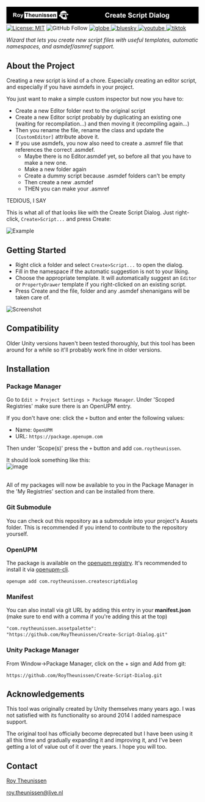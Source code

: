 [![Roy Theunissen](Documentation~/Github%20Header.jpg)](http://roytheunissen.com)
[![License: MIT](https://img.shields.io/badge/License-MIT-brightgreen.svg)](LICENSE.md)
![GitHub Follow](https://img.shields.io/github/followers/RoyTheunissen?label=RoyTheunissen&style=social)
<a href="https://roytheunissen.com" target="blank"><picture>
    <source media="(prefers-color-scheme: dark)" srcset="https://github.com/RoyTheunissen/RoyTheunissen/raw/master/globe_dark.png">
    <source media="(prefers-color-scheme: light)" srcset="https://github.com/RoyTheunissen/RoyTheunissen/raw/master/globe_light.png">
    <img alt="globe" src="globe_dark.png" width="20" height="20" />
</picture></a>
<a href="https://bsky.app/profile/roytheunissen.com" target="blank"><picture>
    <source media="(prefers-color-scheme: dark)" srcset="https://github.com/RoyTheunissen/RoyTheunissen/raw/master/bluesky_dark.png">
    <source media="(prefers-color-scheme: light)" srcset="https://github.com/RoyTheunissen/RoyTheunissen/raw/master/bluesky_light.png">
    <img alt="bluesky" src="bluesky_dark.png" width="20" height="20" />
</picture></a>
<a href="https://www.youtube.com/c/r_m_theunissen" target="blank"><picture>
    <source media="(prefers-color-scheme: dark)" srcset="https://github.com/RoyTheunissen/RoyTheunissen/raw/master/youtube_dark.png">
    <source media="(prefers-color-scheme: light)" srcset="https://github.com/RoyTheunissen/RoyTheunissen/raw/master/youtube_light.png">
    <img alt="youtube" src="youtube_dark.png" width="20" height="20" />
</picture></a> 
<a href="https://www.tiktok.com/@roy_theunissen" target="blank"><picture>
    <source media="(prefers-color-scheme: dark)" srcset="https://github.com/RoyTheunissen/RoyTheunissen/raw/master/tiktok_dark.png">
    <source media="(prefers-color-scheme: light)" srcset="https://github.com/RoyTheunissen/RoyTheunissen/raw/master/tiktok_light.png">
    <img alt="tiktok" src="tiktok_dark.png" width="20" height="20" />
</picture></a>

_Wizard that lets you create new script files with useful templates, automatic namespaces, and asmdef/asmref support._

## About the Project

Creating a new script is kind of a chore. Especially creating an editor script, and especially if you have asmdefs in your project.

You just want to make a simple custom inspector but now you have to:
- Create a new Editor folder next to the original script
- Create a new Editor script probably by duplicating an existing one (waiting for recompilation...) and then moving it (recompiling again...)
- Then you rename the file, rename the class and update the `[CustomEditor]` attribute above it.
- If you use asmdefs, you now also need to create a .asmref file that references the correct .asmdef.
  - Maybe there is no Editor.asmdef yet, so before all that  you have to make a new one.
  - Make a new folder again
  - Create a dummy script because .asmdef folders can't be empty
  - Then create a new .asmdef
  - THEN you can make your .asmref
  
TEDIOUS, I SAY

This is what all of that looks like with the Create Script Dialog. Just right-click, `Create>Script...` and press Create:

![Example](Documentation~/Example.gif)

## Getting Started

- Right click a folder and select `Create>Script...` to open the dialog.
- Fill in the namespace if the automatic suggestion is not to your liking.
- Choose the appropriate template. It will automatically suggest an `Editor` or `PropertyDrawer` template if you right-clicked on an existing script.
- Press Create and the file, folder and any .asmdef shenanigans will be taken care of.

![Screenshot](Documentation~/Screenshot.PNG)

## Compatibility

Older Unity versions haven't been tested thoroughly, but this tool has been around for a while so it'll probably work fine in older versions.

## Installation

### Package Manager

Go to `Edit > Project Settings > Package Manager`. Under 'Scoped Registries' make sure there is an OpenUPM entry.

If you don't have one: click the `+` button and enter the following values:

- Name: `OpenUPM` <br />
- URL: `https://package.openupm.com` <br />

Then under 'Scope(s)' press the `+` button and add `com.roytheunissen`.

It should look something like this: <br />
![image](https://user-images.githubusercontent.com/3997055/185363839-37b3bb3d-f70c-4dbd-b30d-cc8a93b592bb.png)

<br />
All of my packages will now be available to you in the Package Manager in the 'My Registries' section and can be installed from there.
<br />


### Git Submodule

You can check out this repository as a submodule into your project's Assets folder. This is recommended if you intend to contribute to the repository yourself.

### OpenUPM
The package is available on the [openupm registry](https://openupm.com). It's recommended to install it via [openupm-cli](https://github.com/openupm/openupm-cli).

```
openupm add com.roytheunissen.createscriptdialog
```

### Manifest
You can also install via git URL by adding this entry in your **manifest.json** (make sure to end with a comma if you're adding this at the top)

```
"com.roytheunissen.assetpalette": "https://github.com/RoyTheunissen/Create-Script-Dialog.git"
```

### Unity Package Manager
From Window->Package Manager, click on the + sign and Add from git: 
```
https://github.com/RoyTheunissen/Create-Script-Dialog.git
```

## Acknowledgements

This tool was originally created by Unity themselves many years ago. I was not satisfied with its functionality so around 2014 I added namespace support.

The original tool has officially become deprecated but I have been using it all this time and gradually expanding it and improving it, and I've been getting a lot of value out of it over the years. I hope you will too.

## Contact
[Roy Theunissen](https://roytheunissen.com)

[roy.theunissen@live.nl](mailto:roy.theunissen@live.nl)
